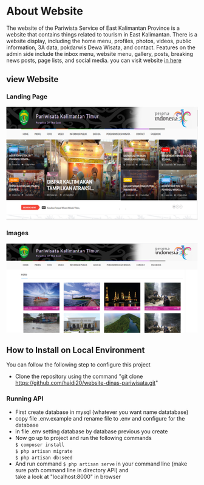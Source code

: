 # About Website
The website of the Pariwista Service of East Kalimantan Province is a website that contains things related to tourism in East Kalimantan. There is a website display, including the home menu, profiles, photos, videos, public information, 3A data, pokdarwis Dewa Wisata, and contact. Features on the admin side include the inbox menu, website menu, gallery, posts, breaking news posts, page lists, and social media.
you can visit website [in here](http://dispar.kaltimprov.go.id/)

## view Website

### Landing Page
![plot](https://github.com/haidi20/website-dinas-pariwisata/blob/master/public/images/par%20-%20landing%20page.png)

### Images
![plot](https://github.com/haidi20/website-dinas-pariwisata/blob/master/public/images/par%20-%20images.png)

## How to Install on Local Environment
You can follow the following step to configure this project
- Clone the repository using the command "git clone https://github.com/haidi20/website-dinas-pariwisata.git"
### Running API
- First create database in mysql (whatever you want name datatabase)
- copy file .env.example and rename file to .env and configure for the database
- in file .env setting database by database previous you create
- Now go up to project and run the following commands <br>
  ```$ composer install``` <br>
  ```$ php artisan migrate``` <br>
  ```$ php artisan db:seed``` <br>
- And run command ```$ php artisan serve``` in your command line (make sure path command line in directory API) and <br> take a look at "localhost:8000" in browser
